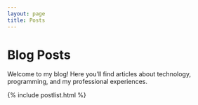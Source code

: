 ```yaml
---
layout: page
title: Posts
---
```


# Blog Posts

Welcome to my blog! Here you'll find articles about technology, programming, and my professional experiences.

{% include postlist.html %} 